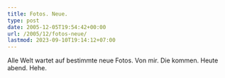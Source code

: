 ```yaml
---
title: Fotos. Neue.
type: post
date: 2005-12-05T19:54:42+00:00
url: /2005/12/fotos-neue/
lastmod: 2023-09-10T19:14:12+07:00
---
```

Alle Welt wartet auf bestimmte neue Fotos. Von mir. Die kommen. Heute abend. Hehe.
